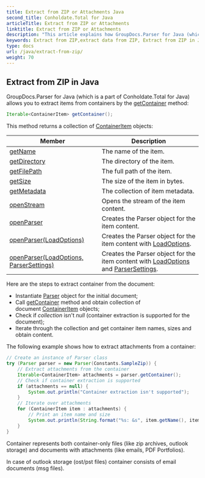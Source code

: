 ```yaml
---
title: Extract from ZIP or Attachments Java
second_title: Conholdate.Total for Java
articleTitle: Extract from ZIP or Attachments
linktitle: Extract from ZIP or Attachments
description: "This article explains how GroupDocs.Parser for Java (which is a part of Conholdate.Total for Java) extract data from ZIP file."
keywords: Extract from ZIP,extract data from ZIP, Extract from ZIP in Java
type: docs
url: /java/extract-from-zip/
weight: 70
---
```


## Extract from ZIP in Java

GroupDocs.Parser for Java (which is a part of Conholdate.Total for Java) allows you to extract items from containers by the [getContainer](https://apireference.groupdocs.com/java/parser/com.groupdocs.parser/Parser#getContainer()) method:

```java
Iterable<ContainerItem> getContainer();
```

This method returns a collection of [ContainerItem](https://apireference.groupdocs.com/java/parser/com.groupdocs.parser.data/ContainerItem) objects:

| Member | Description |
| --- | --- |
| [getName](https://apireference.groupdocs.com/java/parser/com.groupdocs.parser.data/ContainerItem#getName()) | The name of the item. |
| [getDirectory](https://apireference.groupdocs.com/java/parser/com.groupdocs.parser.data/ContainerItem#getDirectory()) | The directory of the item. |
| [getFilePath](https://apireference.groupdocs.com/java/parser/com.groupdocs.parser.data/ContainerItem#getFilePath()) | The full path of the item. |
| [getSize](https://apireference.groupdocs.com/java/parser/com.groupdocs.parser.data/ContainerItem#getSize()) | The size of the item in bytes. |
| [getMetadata](https://apireference.groupdocs.com/java/parser/com.groupdocs.parser.data/ContainerItem#getMetadata()) | The collection of item metadata. |
| [openStream](https://apireference.groupdocs.com/java/parser/com.groupdocs.parser.data/ContainerItem#openStream()) | Opens the stream of the item content. |
| [openParser](https://apireference.groupdocs.com/java/parser/com.groupdocs.parser.data/ContainerItem#openParser()) | Creates the Parser object for the item content. |
| [openParser(LoadOptions)](https://apireference.groupdocs.com/java/parser/com.groupdocs.parser.data/ContainerItem#openParser(com.groupdocs.parser.options.LoadOptions)) | Creates the Parser object for the item content with [LoadOptions](https://apireference.groupdocs.com/java/parser/com.groupdocs.parser.options/LoadOptions). |
| [openParser(LoadOptions, ParserSettings)](https://apireference.groupdocs.com/java/parser/com.groupdocs.parser.data/ContainerItem#openParser(com.groupdocs.parser.options.LoadOptions,%20com.groupdocs.parser.options.ParserSettings)) | Creates the Parser object for the item content with [LoadOptions](https://apireference.groupdocs.com/java/parser/com.groupdocs.parser.options/LoadOptions) and [ParserSettings](https://apireference.groupdocs.com/java/parser/com.groupdocs.parser.options/ParserSettings). |

Here are the steps to extract container from the document:

*   Instantiate [Parser](https://apireference.groupdocs.com/java/parser/com.groupdocs.parser/Parser) object for the initial document;
*   Call [getContainer](https://apireference.groupdocs.com/java/parser/com.groupdocs.parser/Parser#getContainer()) method and obtain collection of document [ContainerItem](https://apireference.groupdocs.com/java/parser/com.groupdocs.parser.data/ContainerItem) objects;
*   Check if *collection* isn't *null* (container extraction is supported for the document);
*   Iterate through the collection and get container item names, sizes and obtain content.

The following example shows how to extract attachments from a container:

```java
// Create an instance of Parser class
try (Parser parser = new Parser(Constants.SampleZip)) {
    // Extract attachments from the container
    Iterable<ContainerItem> attachments = parser.getContainer();
    // Check if container extraction is supported
    if (attachments == null) {
        System.out.println("Container extraction isn't supported");
    }
    // Iterate over attachments
    for (ContainerItem item : attachments) {
        // Print an item name and size
        System.out.println(String.format("%s: &s", item.getName(), item.getSize()));
    }
}
```

Container represents both container-only files (like zip archives, outlook storage) and documents with attachments (like emails, PDF Portfolios).

In case of outlook storage (ost/pst files) container consists of email documents (msg files).






